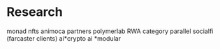 # Research
monad nfts
animoca partners
polymerlab
RWA category
parallel
socialfi (farcaster clients)
ai*crypto
ai *modular
